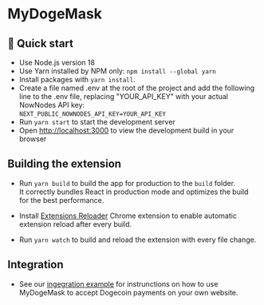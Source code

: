 # MyDogeMask

## 🚀 Quick start

- Use Node.js version 18
- Use Yarn installed by NPM only: `npm install --global yarn`
- Install packages with `yarn install`.
- Create a file named .env at the root of the project and add the following line to the .env file, replacing "YOUR_API_KEY" with your actual NowNodes API key: <br/>
  `NEXT_PUBLIC_NOWNODES_API_KEY=YOUR_API_KEY`
- Run `yarn start` to start the development server
- Open [http://localhost:3000](http://localhost:3000) to view the development build in your browser

## Building the extension

- Run `yarn build` to build the app for production to the `build` folder.<br />
  It correctly bundles React in production mode and optimizes the build for the best performance.

- Install [Extensions Reloader](https://chrome.google.com/webstore/detail/extensions-reloader/fimgfedafeadlieiabdeeaodndnlbhid?hl=en) Chrome extension to enable automatic extension reload after every build.

- Run `yarn watch` to build and reload the extension with every file change.

## Integration

- See our [ingegration example](https://github.com/mydoge-com/mydogemask-next-example) for instrunctions on how to use MyDogeMask to accept Dogecoin payments on your own website.
